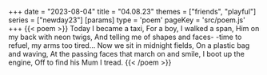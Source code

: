 +++
date = "2023-08-04"
title = "04.08.23"
themes = ["friends", "playful"]
series = ["newday23"]
[params]
  type = 'poem'
  pageKey = 'src/poem.js'
+++
{{< poem >}}
Today I became a taxi,
For a boy, I walked a span,
Him on my back with neon twigs,
And telling me of shapes and faces-
-time to refuel, my arms too tired...
Now we sit in midnight fields,
On a plastic bag and waving,
At the passing faces that march on and smile,
I boot up the engine,
Off to find his Mum I tread.
{{< /poem >}}